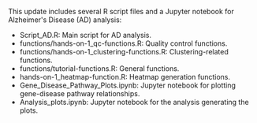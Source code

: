 This update includes several R script files and a Jupyter notebook for Alzheimer's Disease (AD) analysis:

- Script_AD.R: Main script for AD analysis.
- functions/hands-on-1_qc-functions.R: Quality control functions.
- functions/hands-on-1_clustering-functions.R: Clustering-related functions.
- functions/tutorial-functions.R: General functions.
- hands-on-1_heatmap-function.R: Heatmap generation functions.
- Gene_Disease_Pathway_Plots.ipynb: Jupyter notebook for plotting gene-disease pathway relationships.
- Analysis_plots.ipynb: Jupyter notebook for the analysis generating the plots.
